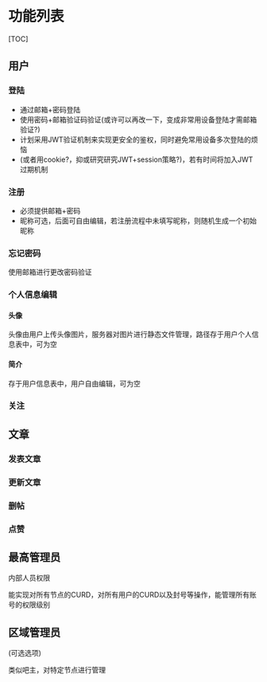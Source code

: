 # 功能列表

[TOC]



## 用户



### 登陆

- 通过邮箱+密码登陆
- 使用密码+邮箱验证码验证(或许可以再改一下，变成非常用设备登陆才需邮箱验证?)
- 计划采用JWT验证机制来实现更安全的鉴权，同时避免常用设备多次登陆的烦恼
- (或者用cookie?，抑或研究研究JWT+session策略?)，若有时间将加入JWT过期机制

### 注册

- 必须提供邮箱+密码
- 昵称可选，后面可自由编辑，若注册流程中未填写昵称，则随机生成一个初始昵称

### 忘记密码

使用邮箱进行更改密码验证



### 个人信息编辑

#### 头像

头像由用户上传头像图片，服务器对图片进行静态文件管理，路径存于用户个人信息表中，可为空

#### 简介

存于用户信息表中，用户自由编辑，可为空



### 关注



## 文章

### 发表文章

### 更新文章

### 删帖

### 点赞



## 最高管理员

内部人员权限

能实现对所有节点的CURD，对所有用户的CURD以及封号等操作，能管理所有账号的权限级别



## 区域管理员

(可选选项)

类似吧主，对特定节点进行管理